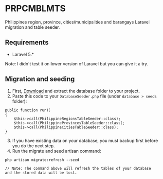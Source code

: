 # PRPCMBLMTS
Philippines region, province, cities/municipalities and barangays Laravel migration and table seeder.

## Requirements
- Laravel 5.*

Note: I didn't test it on lower version of Laravel but you can give it a try.

## Migration and seeding
1. First, [Download](https://github.com/woenel/prpcmblmts/archive/master.zip) and extract the database folder to your project.
2. Paste this code to your `DatabaseSeeder.php` file (under `database > seeds` folder):
```
public function run()
{
    $this->call(PhilippineRegionsTableSeeder::class);
    $this->call(PhilippineProvincesTableSeeder::class);
    $this->call(PhilippineCitiesTableSeeder::class);
}
```
3. If you have existing data on your database, you must backup first before you do the next step.
4. Run the migrate and seed artisan command:
```
php artisan migrate:refresh --seed

// Note: The command above will refresh the tables of your database and the stored data will be lost.
```
